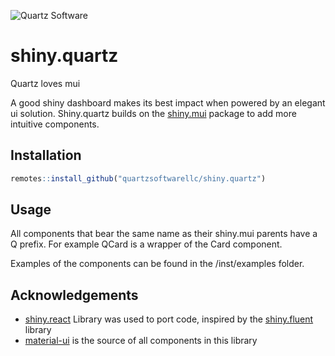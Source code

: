 ![Quartz Software](https://quartzsoftware-assets.s3.amazonaws.com/logo.svg)

# shiny.quartz

Quartz loves mui

A good shiny dashboard makes its best impact when powered by an elegant ui solution. Shiny.quartz builds on the [shiny.mui](https://quartzsoftwarellc.github.io/shiny.mui/) package to add more intuitive components.
## Installation 

```R
remotes::install_github("quartzsoftwarellc/shiny.quartz")
```

## Usage

All components that bear the same name as their shiny.mui parents have a Q prefix. For example QCard is a wrapper of the Card component.

Examples of the components can be found in the /inst/examples folder.


## Acknowledgements

- [shiny.react](https://github.com/Appsilon/shiny.react) Library was used to port code, inspired by the [shiny.fluent](https://github.com/Appsilon/shiny.react) library
- [material-ui](https://mui.com) is the source of all components in this library